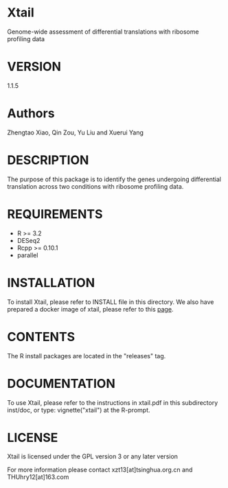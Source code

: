 Xtail
=========

Genome-wide assessment of differential translations with ribosome profiling data

# VERSION

1.1.5

# Authors

Zhengtao Xiao, Qin Zou, Yu Liu and Xuerui Yang

# DESCRIPTION

The purpose of this package is to identify the genes undergoing differential translation across two conditions with ribosome profiling data.
​							
# REQUIREMENTS

* R >= 3.2
* DESeq2
* Rcpp >= 0.10.1
* parallel 

# INSTALLATION

To install Xtail, please refer to INSTALL file in this directory. We also have prepared a docker image of xtail, please refer to this [page](https://hub.docker.com/r/yanglab/xtail).

# CONTENTS

The R install packages are located in the "releases" tag.

# DOCUMENTATION

To use Xtail, please refer to the instructions in xtail.pdf in this subdirectory inst/doc,
or type: vignette("xtail") at the R-prompt.

# LICENSE

Xtail is licensed under the GPL version 3 or any later version


For more information please contact  xzt13[at]tsinghua.org.cn and THUhry12[at]163.com






